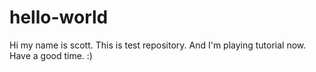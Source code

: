 # hello-world

Hi my name is scott.
This is test repository.
And I'm playing tutorial now.
Have a good time. :)
